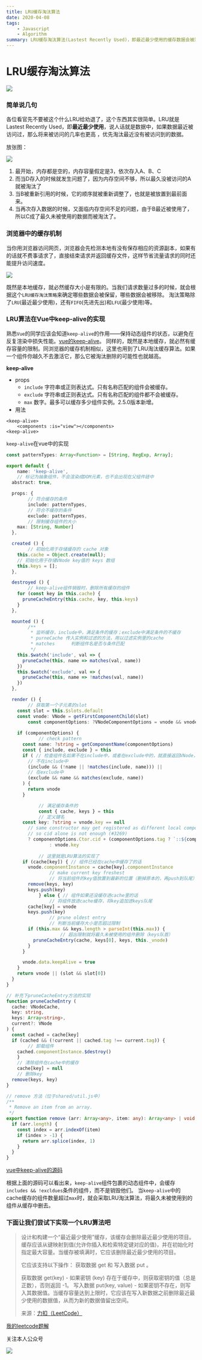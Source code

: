 ```yaml
---
title: LRU缓存淘汰算法
date: 2020-04-08
tags: 
    - Javascript
    - Algorithm
summary: LRU缓存淘汰算法(Lastest Recently Used)，即最近最少使用的缓存数据会被淘汰的算法。于前端而言，日常接触到的浏览器中的缓存策略、Vue中的keep-alive，都涉及到了该算法，名称听上去好像有些高大上，其实原理和实现还是很简单的，赶紧进来点亮下技能吧！
---
```


# LRU缓存淘汰算法

![](http://cdn.liwuhou.cn/blog/20200408075041.png)

### 简单说几句

各位看官先不要被这个什么LRU给劝退了，这个东西其实很简单。LRU就是Lastest Recently Used，即**最近最少使用**，说人话就是数据中，如果数据最近被访问过，那么将来被访问的几率也更高 ，优先淘汰最近没有被访问到的数据。

放张图：

![](http://cdn.liwuhou.cn/blog/20200408073340.png)

1. 最开始，内存都是空的，内存容量假定是3，依次存入A、B、C
2. 而当D存入的时候就发生问题了，因为内存空间不够，所以最久没被访问的A就被淘汰了
3. 当B被重新引用的时候，它的顺序就被重新调整了，也就是被放置到最前面来。
4. 当再次存入数据的时候，又面临内存空间不足的问题，由于B最近被使用了，所以C成了最久未被使用的数据而被淘汰了。

### 浏览器中的缓存机制

当你用浏览器访问网页，浏览器会先检测本地有没有保存相应的资源副本，如果有的话就不费事请求了，直接结束请求并返回缓存文件，这样节省流量请求的同时还能提升访问速度。

![](http://cdn.liwuhou.cn/blog/20200408083543.png)

既然是本地缓存，就必然缓存大小是有限的。当我们请求数量过多的时候，就会根据这个`LRU缓存淘汰策略`来确定哪些数据会被保留，哪些数据会被移除。
淘汰策略除了`LRU`(最近最少使用)，还有`FIFO`(先进先出)和`LFU`(最少使用)等。

### LRU算法在Vue中keep-alive的实现

熟悉`Vue`的同学应该会知道`keep-alive`的作用——保持动态组件的状态，以避免在反复渲染中损失性能。[vue的keep-alive](https://cn.vuejs.org/v2/api/#keep-alive)。
同样的，既然是本地缓存，就必然有缓存容量的限制。同浏览器的缓存机制相似，这里也用到了LRU淘汰缓存算法。如果一个组件你越久不去激活它，那么它被淘汰删除的可能性也就越高。

**keep-alive**

- props
	* `include`	字符串或正则表达式。只有名称匹配的组件会被缓存。
	* `exclude`	字符串或正则表达式。只有名称匹配的组件都不会被缓存。
	* `max`		数字。最多可以缓存多少组件实例。2.5.0版本新增。
- 用法

```vue
<keep-alive>
	<components :is="view"></components>
<keep-alive>
```

`keep-alive`在vue中的实现

```ts
const patternTypes: Array<Function> = [String, RegExp, Array];

export default {
	name: 'keep-alive',
	// 标记为抽象组件，不会渲染成DOM元素，也不会出现在父组件链中
  abstract: true,

  props: {
		// 符合缓存的条件
		include: patternTypes,
		// 符合不缓存的条件
		exclude: patternTypes,
		// 限制缓存组件的大小
    max: [String, Number]
  },

  created () {
		// 初始化用于存储缓存的 cache 对象
    this.cache = Object.create(null);
    // 初始化用于存储VNode key值的 keys 数组
    this.keys = []; 
  },

  destroyed () {
		// keep-alive组件销毁时，删除所有缓存的组件
    for (const key in this.cache) {
      pruneCacheEntry(this.cache, key, this.keys)
    }
  },

  mounted () {
		/**
		 * 监听缓存，include中，满足条件的缓存；exclude中满足条件的不缓存
		 * purneCache 传入实例和过滤的方法，用以过滤实例里的cache
		 * matches		判断组件名是否与条件匹配
		 */
    this.$watch('include', val => {
      pruneCache(this, name => matches(val, name))
    })
    this.$watch('exclude', val => {
      pruneCache(this, name => !matches(val, name))
    })
  },

  render () {
		// 获取第一个子元素的slot
    const slot = this.$slots.default
    const vnode: VNode = getFirstComponentChild(slot)
		const componentOptions: ?VNodeComponentOptions = vnode && vnode.componentOptions
		
    if (componentOptions) {
			// check pattern
      const name: ?string = getComponentName(componentOptions)
      const { include, exclude } = this
      if ( // 检查组件名如果不在include中，或者在exclude中的，就直接返回VNode，不缓存
        // 不在include中
        (include && (!name || !matches(include, name))) ||
        // 在exclude中
        (exclude && name && matches(exclude, name))
      ) {
        return vnode
      }

			// 满足缓存条件的
			const { cache, keys } = this
			// 定义键名
      const key: ?string = vnode.key == null
        // same constructor may get registered as different local components
        // so cid alone is not enough (#3269)
        ? componentOptions.Ctor.cid + (componentOptions.tag ? `::${componentOptions.tag}` : '')
				: vnode.key
			
			// 这里就是LRU算法的实现了
      if (cache[key]) { // 组件已经在cache中缓存了的话
        vnode.componentInstance = cache[key].componentInstance
				// make current key freshest
				// 将当前组件的key值放置到最新的位置（删掉原本的，再push到队尾）
        remove(keys, key)
        keys.push(key)
			} else { // 组件如果还没缓存进cache里的话
				// 将组件放进cache缓存，将key追加进keys队尾
        cache[key] = vnode
        keys.push(key)
				// prune oldest entry
				// 判断当前缓存大小是否超过限制
        if (this.max && keys.length > parseInt(this.max)) {
					// 超出限制就将最久未被使用的组件删除（keys队首）
          pruneCacheEntry(cache, keys[0], keys, this._vnode)
        }
      }

      vnode.data.keepAlive = true
    }
    return vnode || (slot && slot[0])
  }
}

// 补充下pruneCacheEntry方法的实现
function pruneCacheEntry (
  cache: VNodeCache,
  key: string,
  keys: Array<string>,
  current?: VNode
) {
  const cached = cache[key]
  if (cached && (!current || cached.tag !== current.tag)) {
		// 卸载组件
    cached.componentInstance.$destroy()
	}
	// 清除组件在cache中的缓存
	cache[key] = null
	// 删除key
  remove(keys, key)
}

// remove 方法（位于shared/util.js中）
/**
 * Remove an item from an array.
 */
export function remove (arr: Array<any>, item: any): Array<any> | void {
  if (arr.length) {
    const index = arr.indexOf(item)
    if (index > -1) {
      return arr.splice(index, 1)
    }
  }
}
```
[vue中keep-alive的源码](https://github.com/vuejs/vue/blob/dev/src/core/components/keep-alive.js)

根据上面的源码可以看出来，`keep-alive`组件包裹的动态组件中，会缓存`includes && !excldues`条件的组件，而不是销毁他们。
当`keep-alive`中的cache缓存的组件数量超过`max`时，就会采取LRU淘汰算法，将最久未被使用到的组件从缓存中删去。

### 下面让我们尝试下实现一个LRU算法吧

> 设计和构建一个“最近最少使用”缓存，该缓存会删除最近最少使用的项目。缓存应该从键映射到值(允许你插入和检索特定键对应的值)，并在初始化时指定最大容量。当缓存被填满时，它应该删除最近最少使用的项目。
> 
> 它应该支持以下操作： 获取数据 get 和 写入数据 put 。
> 
> 获取数据 get(key) - 如果密钥 (key) 存在于缓存中，则获取密钥的值（总是正数），否则返回 -1。
> 写入数据 put(key, value) - 如果密钥不存在，则写入其数据值。当缓存容量达到上限时，它应该在写入新数据之前删除最近最少使用的数据值，从而为新的数据值留出空间。
> 
> 来源：[力扣（LeetCode）](https://leetcode-cn.com/problems/lru-cache-lcci)



[我的leetcode题解](https://leetcode-cn.com/problems/lru-cache-lcci/solution/javascriptshi-xian-lrutao-tai-huan-cun-suan-fa-by-/)

关注本人公众号

![](https://blogs-1257826393.cos.ap-shenzhen-fsi.myqcloud.com/qrcode_for_gh_373ae200ef34_344.jpg)